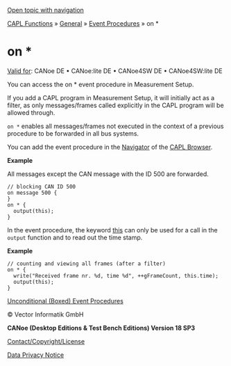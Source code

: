 [Open topic with navigation](../../../../../CANoeDEFamily.htm#Topics/CAPLFunctions/Other/EventProcedures/CAPLfunctionOn.md)

[CAPL Functions](../../CAPLfunctions.md) » [General](../CAPLGeneralStartPage.md) » [Event Procedures](../CAPLfunctionsEventProceduresOverview.md) » on *

# on *

[Valid for](../../../Shared/FeatureAvailability.md): CANoe DE • CANoe:lite DE • CANoe4SW DE • CANoe4SW:lite DE

You can access the on * event procedure in Measurement Setup.

If you add a CAPL program in Measurement Setup, it will initially act as a filter, as only messages/frames called explicitly in the CAPL program will be allowed through.

`on *` enables all messages/frames not executed in the context of a previous procedure to be forwarded in all bus systems.

You can add the event procedure in the [Navigator](../../../Shared/DocumentView.md#Navigator) of the [CAPL Browser](../../../CAPLBrowser/CAPLBrowser.md).

**Example**

All messages except the CAN message with the ID 500 are forwarded.

```plaintext
// blocking CAN ID 500
on message 500 {
}
on * {
  output(this);
}
```

In the event procedure, the keyword [this](CAPLfunctionKeywordThis.md) can only be used for a call in the `output` function and to read out the time stamp.

**Example**

```plaintext
// counting and viewing all frames (after a filter)
on * {
  write("Received frame nr. %d, time %d", ++gFrameCount, this.time);
  output(this);
}
```

[Unconditional (Boxed) Event Procedures](../CAPLfunctionsBoxedEventProceduresOverview.md)

© Vector Informatik GmbH

**CANoe (Desktop Editions & Test Bench Editions) Version 18 SP3**

[Contact/Copyright/License](../../../Shared/ContactCopyrightLicense.md)

[Data Privacy Notice](https://www.vector.com/int/en/company/get-info/privacy-policy/)
